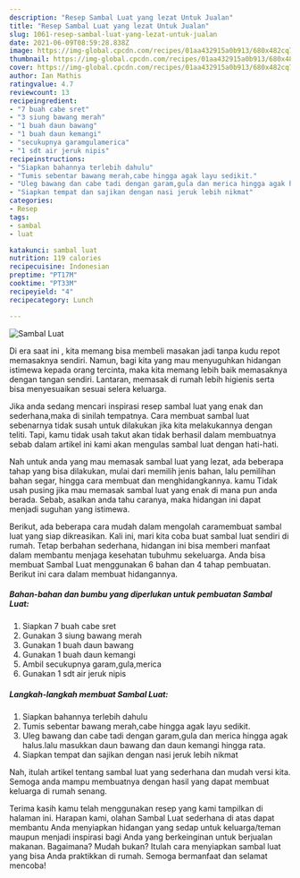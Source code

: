 ```yaml
---
description: "Resep Sambal Luat yang lezat Untuk Jualan"
title: "Resep Sambal Luat yang lezat Untuk Jualan"
slug: 1061-resep-sambal-luat-yang-lezat-untuk-jualan
date: 2021-06-09T08:59:28.838Z
image: https://img-global.cpcdn.com/recipes/01aa432915a0b913/680x482cq70/sambal-luat-foto-resep-utama.jpg
thumbnail: https://img-global.cpcdn.com/recipes/01aa432915a0b913/680x482cq70/sambal-luat-foto-resep-utama.jpg
cover: https://img-global.cpcdn.com/recipes/01aa432915a0b913/680x482cq70/sambal-luat-foto-resep-utama.jpg
author: Ian Mathis
ratingvalue: 4.7
reviewcount: 13
recipeingredient:
- "7 buah cabe sret"
- "3 siung bawang merah"
- "1 buah daun bawang"
- "1 buah daun kemangi"
- "secukupnya garamgulamerica"
- "1 sdt air jeruk nipis"
recipeinstructions:
- "Siapkan bahannya terlebih dahulu"
- "Tumis sebentar bawang merah,cabe hingga agak layu sedikit."
- "Uleg bawang dan cabe tadi dengan garam,gula dan merica hingga agak halus.lalu masukkan daun bawang dan daun kemangi hingga rata."
- "Siapkan tempat dan sajikan dengan nasi jeruk lebih nikmat"
categories:
- Resep
tags:
- sambal
- luat

katakunci: sambal luat 
nutrition: 119 calories
recipecuisine: Indonesian
preptime: "PT17M"
cooktime: "PT33M"
recipeyield: "4"
recipecategory: Lunch

---
```



![Sambal Luat](https://img-global.cpcdn.com/recipes/01aa432915a0b913/680x482cq70/sambal-luat-foto-resep-utama.jpg)

Di era  saat ini , kita memang bisa membeli masakan jadi tanpa kudu repot memasaknya sendiri. Namun, bagi kita yang mau menyuguhkan hidangan istimewa kepada orang tercinta, maka kita memang lebih baik memasaknya dengan tangan sendiri. Lantaran, memasak di rumah lebih higienis serta bisa menyesuaikan sesuai selera keluarga.

Jika anda sedang mencari inspirasi resep sambal luat yang enak dan sederhana,maka di sinilah tempatnya. Cara membuat sambal luat  sebenarnya tidak susah untuk dilakukan jika kita melakukannya dengan teliti. Tapi, kamu tidak usah takut akan tidak berhasil dalam membuatnya 
sebab dalam artikel ini kami akan mengulas sambal luat dengan hati-hati.  



Nah untuk anda yang mau memasak sambal luat yang lezat, ada beberapa tahap yang bisa dilakukan, mulai dari memilih jenis bahan, lalu pemilihan bahan segar, hingga cara membuat dan menghidangkannya. kamu Tidak usah pusing jika mau memasak sambal luat yang enak di mana pun anda berada. Sebab, asalkan anda  tahu caranya, maka hidangan ini dapat menjadi suguhan yang istimewa.

Berikut, ada beberapa cara mudah dalam mengolah caramembuat sambal luat yang siap dikreasikan. Kali ini, mari kita coba buat sambal luat sendiri di rumah. Tetap berbahan sederhana, hidangan ini bisa memberi manfaat dalam membantu menjaga kesehatan tubuhmu sekeluarga. Anda bisa membuat Sambal Luat menggunakan 6 bahan dan 4 tahap pembuatan. Berikut ini cara dalam membuat hidangannya.

<!--inarticleads1-->

##### Bahan-bahan dan bumbu yang diperlukan untuk pembuatan Sambal Luat:

1. Siapkan 7 buah cabe sret
1. Gunakan 3 siung bawang merah
1. Gunakan 1 buah daun bawang
1. Gunakan 1 buah daun kemangi
1. Ambil secukupnya garam,gula,merica
1. Gunakan 1 sdt air jeruk nipis




<!--inarticleads2-->

##### Langkah-langkah membuat Sambal Luat:

1. Siapkan bahannya terlebih dahulu
1. Tumis sebentar bawang merah,cabe hingga agak layu sedikit.
1. Uleg bawang dan cabe tadi dengan garam,gula dan merica hingga agak halus.lalu masukkan daun bawang dan daun kemangi hingga rata.
1. Siapkan tempat dan sajikan dengan nasi jeruk lebih nikmat




Nah, itulah artikel tentang  sambal luat  yang sederhana dan mudah versi kita. Semoga anda mampu membuatnya dengan hasil yang dapat membuat keluarga di rumah senang. 

Terima kasih kamu telah menggunakan resep yang kami tampilkan di halaman ini. Harapan kami, olahan  Sambal Luat sederhana di atas dapat membantu Anda menyiapkan hidangan yang sedap untuk keluarga/teman maupun menjadi inspirasi bagi Anda yang berkeinginan untuk berjualan makanan. Bagaimana? Mudah bukan? Itulah cara menyiapkan sambal luat yang bisa Anda praktikkan di rumah. Semoga bermanfaat dan selamat mencoba!

